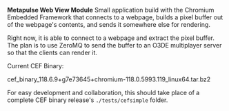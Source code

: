 **Metapulse Web View Module**
Small application build with the Chromium Embedded Framework that connects to a webpage, builds a pixel buffer out of the webpage's contents, and sends it somewhere else for rendering.

Right now, it is able to connect to a webpage and extract the pixel buffer. The plan is to use ZeroMQ to send the buffer to an O3DE multiplayer server so that the clients can render it.

Current CEF Binary:

cef_binary_118.6.9+g7e73645+chromium-118.0.5993.119_linux64.tar.bz2

For easy development and collaboration, this should take place of a complete CEF binary release's `./tests/cefsimple` folder.
